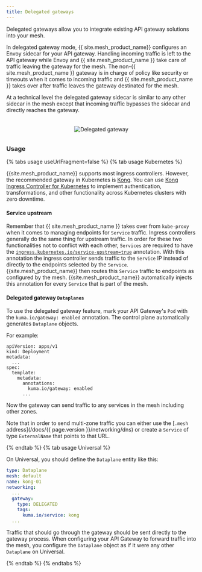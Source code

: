```yaml
---
title: Delegated gateways
---
```


Delegated gateways allow you to integrate existing API gateway solutions into your mesh.

In delegated gateway mode, {{ site.mesh_product_name}} configures an Envoy sidecar for your API gateway.
Handling incoming traffic is left to the API gateway while Envoy and
{{ site.mesh_product_name }} take care of traffic leaving the gateway for the mesh.
The non-{{ site.mesh_product_name }} gateway is in charge of policy like security or timeouts
when it comes to incoming traffic and {{ site.mesh_product_name }} takes over
after traffic leaves the gateway destinated for the mesh.

At a technical level the delegated gateway sidecar is similar to any other sidecar
in the mesh except that incoming traffic bypasses the sidecar and directly reaches the
gateway.

<center>
<img src="/assets/images/docs/diagram-delegated-gateway-detailed.jpg" alt="Delegated gateway" style="padding-top: 20px; padding-bottom: 10px;"/>
</center>

### Usage

{% tabs usage useUrlFragment=false %}
{% tab usage Kubernetes %}

{{site.mesh_product_name}} supports most ingress controllers. However, the recommended gateway in Kubernetes is [Kong](https://docs.konghq.com/gateway). You can use [Kong Ingress Controller for Kubernetes](https://docs.konghq.com/kubernetes-ingress-controller/) to implement authentication, transformations, and other functionality across Kubernetes clusters with zero downtime.

#### Service upstream

Remember that {{ site.mesh_product_name }} takes over from `kube-proxy` when it comes to managing endpoints for `Service` traffic.
Ingress controllers generally do the same thing for upstream traffic.
In order for these two functionalities not to conflict with each other, `Services` are required to
have the [`ingress.kubernetes.io/service-upstream=true`](https://docs.konghq.com/kubernetes-ingress-controller/3.0.x/references/annotations/#ingresskubernetesioservice-upstream) annotation.
With this annotation the ingress controller sends traffic to the `Service` IP instead of directly to the endpoints selected by the `Service`.
{{site.mesh_product_name}} then routes this `Service` traffic to endpoints as configured by the mesh.
{{site.mesh_product_name}} automatically injects this annotation for every
`Service` that is part of the mesh.

#### Delegated gateway `Dataplanes`

To use the delegated gateway feature, mark your API Gateway's `Pod` with the `kuma.io/gateway: enabled` annotation.
The control plane automatically generates `Dataplane` objects.

For example:

```
apiVersion: apps/v1
kind: Deployment
metadata:
  ...
spec:
  template:
    metadata:
      annotations:
        kuma.io/gateway: enabled
      ...
```

Now the gateway can send traffic to any services in the mesh including other
zones.

Note that in order to send multi-zone traffic you can either use the
[`.mesh` address](/docs/{{ page.version }}/networking/dns) or create a `Service` of type `ExternalName` that points to that URL.

{% endtab %}
{% tab usage Universal %}

On Universal, you should define the `Dataplane` entity like this:

```yaml
type: Dataplane
mesh: default
name: kong-01
networking:
  ...
  gateway:
    type: DELEGATED
    tags:
      kuma.io/service: kong
  ...
```

Traffic that should go through the gateway should be sent directly to the
gateway process. When configuring your API Gateway to forward traffic into the
mesh, you configure the `Dataplane` object as if it were any other `Dataplane`
on Universal.

{% endtab %}
{% endtabs %}
